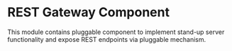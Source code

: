 # REST Gateway Component

This module contains pluggable component to implement stand-up server functionality and expose REST endpoints
via pluggable mechanism.